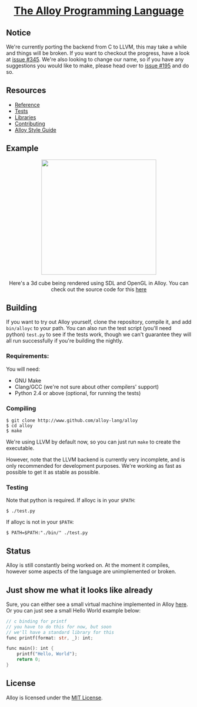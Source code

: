 <h1 align="center"><a href="http://alloy-lang.org">The Alloy Programming Language</a></h1>

## Notice
We're currently porting the backend from C to LLVM, this may take a while and things will be broken. If
you want to checkout the progress, have a look at [issue #345](https://github.com/alloy-lang/alloy/issues/345).
We're also looking to change our name, so if you have any suggestions you would like to make, please head over to [issue #195](https://github.com/alloy-lang/alloy/issues/195) and do so.

## Resources

* [Reference](/docs/REFERENCE.md)
* [Tests](/tests/)
* [Libraries](/lib/)
* [Contributing](/CONTRIBUTING.md)
* [Alloy Style Guide](/docs/STYLEGUIDE.md)

## Example
<p align="center">
<img src="http://alloy-lang.org/example.gif" width="312px" height="312px" />
</p>
<p align="center">
Here's a 3d cube being rendered using SDL and OpenGL in Alloy. You can
check out the source code for this <a href="https://www.github.com/alloy-lang/space-invaders">here</a>
</p>

## Building
If you want to try out Alloy yourself, clone the repository, compile it, and add `bin/alloyc` to your path. You can
also run the test script (you'll need python) `test.py` to see if the tests work, though we can't guarantee they
will all run successfully if you're building the nightly.

### Requirements:
You will need:

* GNU Make
* Clang/GCC (we're not sure about other compilers' support)
* Python 2.4 or above (optional, for running the tests)

### Compiling

	$ git clone http://www.github.com/alloy-lang/alloy
	$ cd alloy
	$ make

We're using LLVM by default now, so you can just run `make` to create the executable.

However, note that the LLVM backend is currently very incomplete, and is only recommended for development purposes. We're working as fast as possible to get it as stable as possible.

### Testing
Note that python is required.
If alloyc is in your `$PATH`:

	$ ./test.py

If alloyc is not in your `$PATH`:

	$ PATH=$PATH:"./bin/" ./test.py

## Status
Alloy is still constantly being worked on. At the moment it compiles,
however some aspects of the language are unimplemented or broken.

## Just show me what it looks like already
Sure, you can either see a small virtual machine implemented in Alloy [here](tests/vm.aly). 
Or you can just see a small Hello World example below:

```rust
// c binding for printf
// you have to do this for now, but soon
// we'll have a standard library for this
func printf(format: str, _): int;

func main(): int {
    printf("Hello, World");
    return 0;
}
```

## License
Alloy is licensed under the [MIT License](/LICENSE.md).
